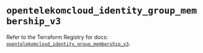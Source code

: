 # `opentelekomcloud_identity_group_membership_v3`

Refer to the Terraform Registry for docs: [`opentelekomcloud_identity_group_membership_v3`](https://registry.terraform.io/providers/opentelekomcloud/opentelekomcloud/1.36.41/docs/resources/identity_group_membership_v3).
